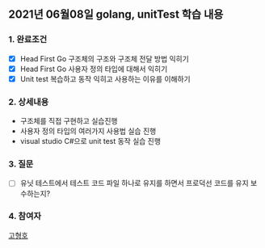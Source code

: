 ## 2021년 06월08일 golang, unitTest 학습 내용
### 1. 완료조건
- [x] Head  First Go 구조체의 구조와 구조체 전달 방법 익히기
- [x] Head First Go 사용자 정의 타입에 대해서 익히기
- [x] Unit test 복습하고 동작 익히고 사용하는 이유를 이해하기
### 2. 상세내용
- 구조체를 직접 구현하고 실습진행
- 사용자 정의 타입의 여러가지 사용법 실습 진행
- visual studio C#으로 unit test 동작 실습 진행
### 3. 질문
- [ ] 유닛 테스트에서 테스트 코드 파일 하나로 유지를 하면서 프로덕선 코드를 유지 보수하는지?
### 4. 참여자
[고형호](@HyungHo.Ko)